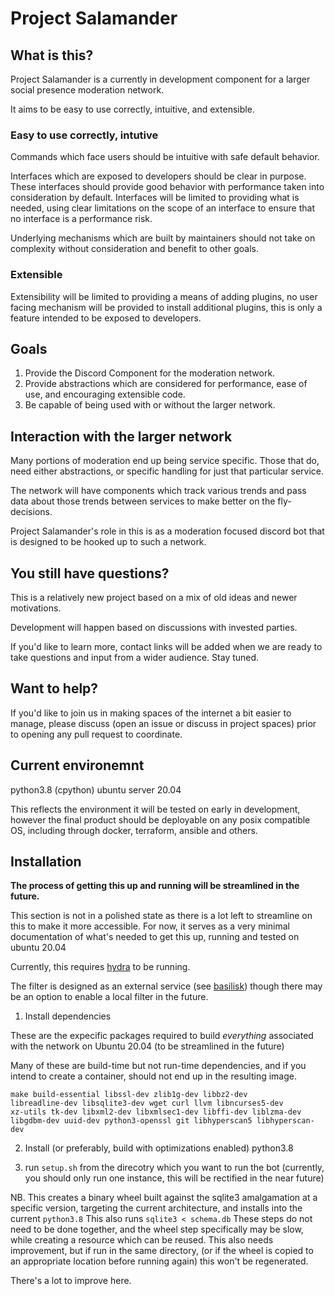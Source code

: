 # Project Salamander

## What is this?

Project Salamander is a currently in development component
for a larger social presence moderation network.

It aims to be easy to use correctly, intuitive, and extensible.

### Easy to use correctly, intutive

Commands which face users should be intuitive with safe default behavior.

Interfaces which are exposed to developers should be clear in purpose.
These interfaces should provide good behavior with performance
taken into consideration by default. Interfaces will be limited to
providing what is needed, using clear limitations on the scope of an interface
to ensure that no interface is a performance risk.

Underlying mechanisms which are built by maintainers should not take on
complexity without consideration and benefit to other goals.

### Extensible

Extensibility will be limited to providing a means of adding plugins,
no user facing mechanism will be provided to install additional plugins,
this is only a feature intended to be exposed to developers.

## Goals

1. Provide the Discord Component for the moderation network.
2. Provide abstractions which are considered for performance, ease of use, and encouraging extensible code.
3. Be capable of being used with or without the larger network.

## Interaction with the larger network

Many portions of moderation end up being service specific.
Those that do, need either abstractions, or specific handling for just that particular service.

The network will have components which track various trends
and pass data about those trends between services to make better on the fly-decisions.

Project Salamander's role in this is as a moderation focused discord bot that
is designed to be hooked up to such a network. 

## You still have questions?

This is a relatively new project based on a mix of old ideas and newer motivations.

Development will happen based on discussions with invested parties. 

If you'd like to learn more, contact links will be added when we are ready to take questions and input from a wider audience. Stay tuned.


## Want to help?

If you'd like to join us in making spaces of the internet a bit easier to manage,
please discuss (open an issue or discuss in project spaces) prior to opening any pull request to coordinate.


## Current environemnt

python3.8 (cpython)
ubuntu server 20.04

This reflects the environment it will be tested on early in development, however
the final product should be deployable on any posix compatible OS,
including through docker, terraform, ansible and others.

## Installation

**The process of getting this up and running will be streamlined in the future.**

This section is not in a polished state as there is a lot left to streamline on this to make it more accessible.
For now, it serves as a very minimal documentation of what's needed to get this up, running and tested on ubuntu 20.04

Currently, this requires [hydra](https://github.com/unified-moderation-network/hydra]) to be running.

The filter is designed as an external service (see [basilisk](https://github.com/unified-moderation-network/basilisk))
though there may be an option to enable a local filter in the future.


1. Install dependencies 

These are the expecific packages required to build *everything* associated with the network
on Ubuntu 20.04 (to be streamlined in the future)

Many of these are build-time but not run-time dependencies, and if you intend to create a container, should not end up in the resulting image.

```
make build-essential libssl-dev zlib1g-dev libbz2-dev
libreadline-dev libsqlite3-dev wget curl llvm libncurses5-dev
xz-utils tk-dev libxml2-dev libxmlsec1-dev libffi-dev liblzma-dev
libgdbm-dev uuid-dev python3-openssl git libhyperscan5 libhyperscan-dev
```


2. Install (or preferably, build with optimizations enabled) python3.8

3. run `setup.sh` from the direcotry which you want to run the bot (currently, you should only run one instance, this will be rectified in the near future)

  NB. This creates a binary wheel built against the sqlite3 amalgamation at a specific version, targeting the current architecture,
  and installs into the current `python3.8` This also runs `sqlite3 < schema.db`
  These steps do not need to be done together, and the wheel step specifically may be slow, while creating a resource which can be reused.
  This also needs improvement, but if run in the same directory, (or if the wheel is copied to an appropriate location before running again)
  this won't be regenerated.
  
  There's a lot to improve here.